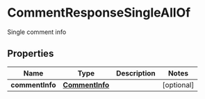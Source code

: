 

# CommentResponseSingleAllOf

Single comment info
## Properties

Name | Type | Description | Notes
------------ | ------------- | ------------- | -------------
**commentInfo** | [**CommentInfo**](CommentInfo.md) |  |  [optional]



